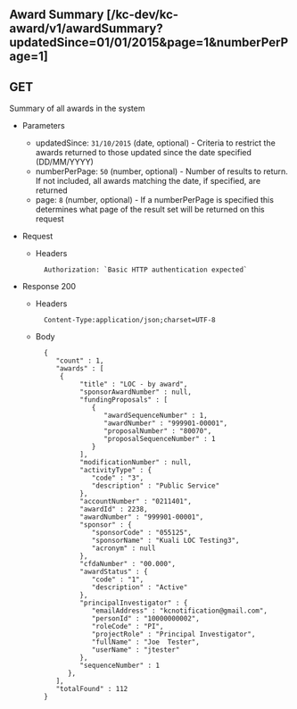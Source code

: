 ## Award Summary [/kc-dev/kc-award/v1/awardSummary?updatedSince=01/01/2015&page=1&numberPerPage=1]

## GET

Summary of all awards in the system

+ Parameters
	+ updatedSince: `31/10/2015` (date, optional) - Criteria to restrict the awards returned to those updated since the date specified (DD/MM/YYYY)
	+ numberPerPage: `50` (number, optional) - Number of results to return. If not included, all awards matching the date, if specified, are returned
	+ page: `8` (number, optional) - If a numberPerPage is specified this determines what page of the result set will be returned on this request

+ Request
    + Headers

            Authorization: `Basic HTTP authentication expected`

+ Response 200
    + Headers

            Content-Type:application/json;charset=UTF-8

    + Body

			{
			   "count" : 1,
			   "awards" : [
			   	{
			         "title" : "LOC - by award",
			         "sponsorAwardNumber" : null,
			         "fundingProposals" : [
			            {
			               "awardSequenceNumber" : 1,
			               "awardNumber" : "999901-00001",
			               "proposalNumber" : "80070",
			               "proposalSequenceNumber" : 1
			            }
			         ],
			         "modificationNumber" : null,
			         "activityType" : {
			            "code" : "3",
			            "description" : "Public Service"
			         },
			         "accountNumber" : "0211401",
			         "awardId" : 2238,
			         "awardNumber" : "999901-00001",
			         "sponsor" : {
			            "sponsorCode" : "055125",
			            "sponsorName" : "Kuali LOC Testing3",
			            "acronym" : null
			         },
			         "cfdaNumber" : "00.000",
			         "awardStatus" : {
			            "code" : "1",
			            "description" : "Active"
			         },
			         "principalInvestigator" : {
			            "emailAddress" : "kcnotification@gmail.com",
			            "personId" : "10000000002",
			            "roleCode" : "PI",
			            "projectRole" : "Principal Investigator",
			            "fullName" : "Joe  Tester",
			            "userName" : "jtester"
			         },
			         "sequenceNumber" : 1
			      },
			   ],
			   "totalFound" : 112
			}

